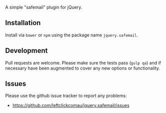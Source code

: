 A simple "safemail" plugin for jQuery.

## Installation

Install via `bower` or `npm` using the package name `jquery.safemail`.

## Development

Pull requests are welcome.  Please make sure the tests pass (`gulp qa`) and if necessary have been augmented to cover 
any new options or functionality.

## Issues

Please use the github issue tracker to report any problems: 

* https://github.com/leftclickcomau/jquery.safemail/issues
